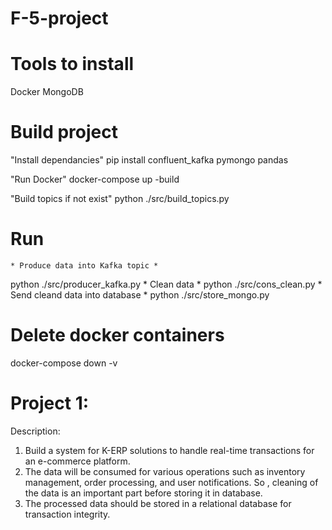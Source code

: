 # F-5-project

# Tools to install
Docker
MongoDB

# Build project
"Install dependancies"
pip install confluent_kafka pymongo pandas

"Run Docker"
docker-compose up -build

"Build topics if not exist"
python ./src/build_topics.py

# Run
    * Produce data into Kafka topic *
python ./src/producer_kafka.py
    * Clean data *
python ./src/cons_clean.py
    * Send cleand data into database *
python ./src/store_mongo.py

# Delete docker containers
docker-compose down -v

# Project 1:
Description:
1. Build a system for K-ERP solutions to handle real-time transactions
for an e-commerce platform.
2. The data will be consumed for various operations such as inventory
management, order processing, and user notifications. So , cleaning of
the data is an important part before storing it in database.
3. The processed data should be stored in a relational database for transaction integrity.
